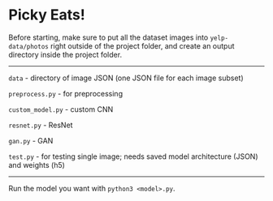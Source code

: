 # Picky Eats!

Before starting, make sure to put all the dataset images into `yelp-data/photos` right outside of the project folder,
and create an output directory inside the project folder.

----------------

`data` - directory of image JSON (one JSON file for each image subset)

`preprocess.py` - for preprocessing

`custom_model.py` - custom CNN

`resnet.py` - ResNet

`gan.py` - GAN

`test.py` - for testing single image; needs saved model architecture (JSON) and weights (h5)

----------------

Run the model you want with `python3 <model>.py`.

